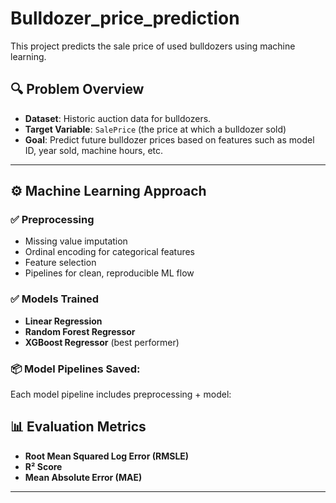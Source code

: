 # Bulldozer_price_prediction
This project predicts the sale price of used bulldozers using machine learning.
## 🔍 Problem Overview

- **Dataset**: Historic auction data for bulldozers.
- **Target Variable**: `SalePrice` (the price at which a bulldozer sold)
- **Goal**: Predict future bulldozer prices based on features such as model ID, year sold, machine hours, etc.

---

## ⚙️ Machine Learning Approach

### ✅ Preprocessing
- Missing value imputation
- Ordinal encoding for categorical features
- Feature selection
- Pipelines for clean, reproducible ML flow

### ✅ Models Trained
- **Linear Regression**
- **Random Forest Regressor**
- **XGBoost Regressor** (best performer)

### 📦 Model Pipelines Saved:
Each model pipeline includes preprocessing + model:

## 📊 Evaluation Metrics

- **Root Mean Squared Log Error (RMSLE)**
- **R² Score**
- **Mean Absolute Error (MAE)**

---
